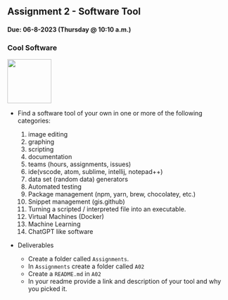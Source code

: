 ## Assignment 2 - Software Tool
#### Due: 06-8-2023 (Thursday @ 10:10 a.m.)

### Cool Software

<img src="https://at-cdn-s02.audiotool.com/2018/04/24/users/walkie_talkie/avatar256x256-bd131d734ae54f8ab8e874fab3b5ba55.jpg" width="100">

- Find a software tool of your own in one or more of the following categories:
    1. image editing
    1. graphing
    1. scripting 
    1. documentation
    1. teams (hours, assignments, issues)
    1. ide(vscode, atom, sublime, intellij, notepad++)
    1. data set (random data) generators
    1. Automated testing
    1. Package management (npm, yarn, brew, chocolatey, etc.)
    1. Snippet management (gis.github)
    1. Turning a scripted / interpreted file into an executable. 
    1. Virtual Machines (Docker)
    2. Machine Learning
    3. ChatGPT like software
    
- Deliverables
  - Create a folder called `Assignments`.
  - In `Assignments` create a folder called `A02`
  - Create a `README.md` in `A02`
  - In your readme provide a link and description of your tool and why you picked it.

  
